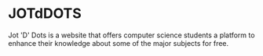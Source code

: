 JOTdDOTS
========

Jot 'D' Dots is a website that offers computer science students a platform to enhance their knowledge about some of the major subjects for free.
